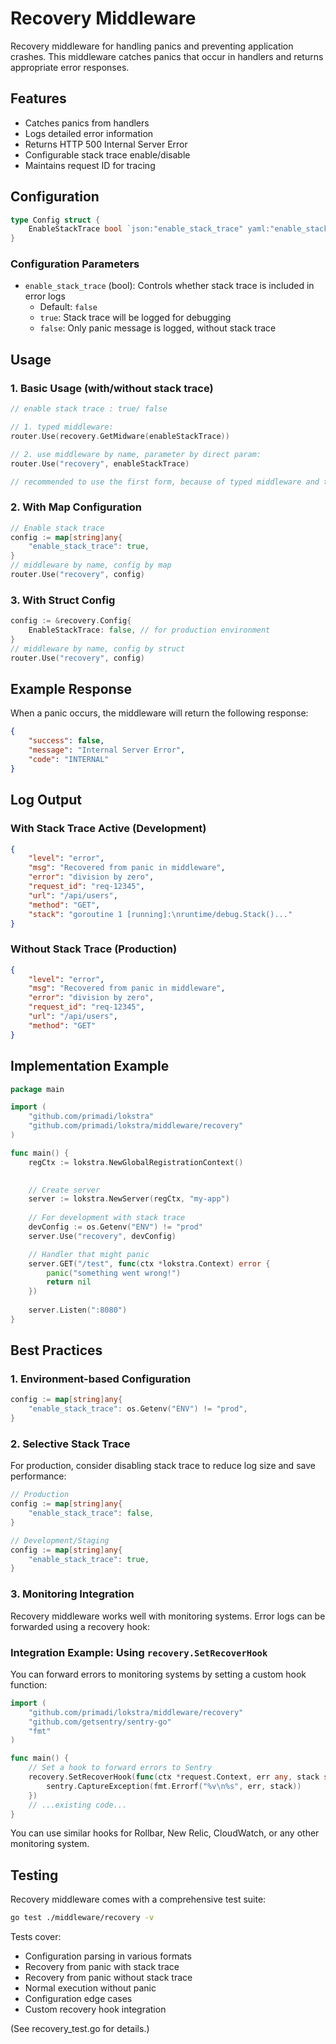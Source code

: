 # Recovery Middleware

Recovery middleware for handling panics and preventing application crashes. This middleware catches panics that occur in handlers and returns appropriate error responses.

## Features

- Catches panics from handlers
- Logs detailed error information
- Returns HTTP 500 Internal Server Error
- Configurable stack trace enable/disable
- Maintains request ID for tracing

## Configuration

```go
type Config struct {
    EnableStackTrace bool `json:"enable_stack_trace" yaml:"enable_stack_trace"`
}
```

### Configuration Parameters

- `enable_stack_trace` (bool): Controls whether stack trace is included in error logs
  - Default: `false`
  - `true`: Stack trace will be logged for debugging
  - `false`: Only panic message is logged, without stack trace

## Usage

### 1. Basic Usage (with/without stack trace)

```go
// enable stack trace : true/ false

// 1. typed middleware:
router.Use(recovery.GetMidware(enableStackTrace))

// 2. use middleware by name, parameter by direct param:
router.Use("recovery", enableStackTrace)

// recommended to use the first form, because of typed middleware and typed parameter
```

### 2. With Map Configuration

```go
// Enable stack trace
config := map[string]any{
    "enable_stack_trace": true,
}
// middleware by name, config by map
router.Use("recovery", config)
```

### 3. With Struct Config

```go
config := &recovery.Config{
    EnableStackTrace: false, // for production environment
}
// middleware by name, config by struct
router.Use("recovery", config)
```

## Example Response

When a panic occurs, the middleware will return the following response:

```json
{
    "success": false,
    "message": "Internal Server Error",
    "code": "INTERNAL"
}
```

## Log Output

### With Stack Trace Active (Development)

```json
{
    "level": "error",
    "msg": "Recovered from panic in middleware",
    "error": "division by zero",
    "request_id": "req-12345",
    "url": "/api/users",
    "method": "GET",
    "stack": "goroutine 1 [running]:\nruntime/debug.Stack()..."
}
```

### Without Stack Trace (Production)

```json
{
    "level": "error", 
    "msg": "Recovered from panic in middleware",
    "error": "division by zero",
    "request_id": "req-12345", 
    "url": "/api/users",
    "method": "GET"
}
```

## Implementation Example

```go
package main

import (
    "github.com/primadi/lokstra"
    "github.com/primadi/lokstra/middleware/recovery"
)

func main() {
    regCtx := lokstra.NewGlobalRegistrationContext()

    
    // Create server
    server := lokstra.NewServer(regCtx, "my-app")
    
    // For development with stack trace
    devConfig := os.Getenv("ENV") != "prod"
    server.Use("recovery", devConfig)

    // Handler that might panic
    server.GET("/test", func(ctx *lokstra.Context) error {
        panic("something went wrong!")
        return nil
    })
    
    server.Listen(":8080")
}
```

## Best Practices

### 1. Environment-based Configuration

```go
config := map[string]any{
    "enable_stack_trace": os.Getenv("ENV") != "prod",
}
```

### 2. Selective Stack Trace

For production, consider disabling stack trace to reduce log size and save performance:

```go
// Production
config := map[string]any{
    "enable_stack_trace": false,
}

// Development/Staging
config := map[string]any{
    "enable_stack_trace": true,
}
```

### 3. Monitoring Integration

Recovery middleware works well with monitoring systems. Error logs can be forwarded using a recovery hook:

### Integration Example: Using `recovery.SetRecoverHook`

You can forward errors to monitoring systems by setting a custom hook function:

```go
import (
    "github.com/primadi/lokstra/middleware/recovery"
    "github.com/getsentry/sentry-go"
    "fmt"
)

func main() {
    // Set a hook to forward errors to Sentry
    recovery.SetRecoverHook(func(ctx *request.Context, err any, stack string) {
        sentry.CaptureException(fmt.Errorf("%v\n%s", err, stack))
    })
    // ...existing code...
}
```

You can use similar hooks for Rollbar, New Relic, CloudWatch, or any other monitoring system.

## Testing

Recovery middleware comes with a comprehensive test suite:

```bash
go test ./middleware/recovery -v
```

Tests cover:
- Configuration parsing in various formats
- Recovery from panic with stack trace
- Recovery from panic without stack trace
- Normal execution without panic
- Configuration edge cases
- Custom recovery hook integration

(See recovery_test.go for details.)
